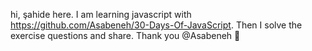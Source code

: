 hi, şahide here. 
I am learning javascript with https://github.com/Asabeneh/30-Days-Of-JavaScript. 
Then I solve the exercise questions and share.
Thank you @Asabeneh 🌸
